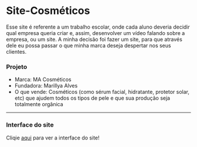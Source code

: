 # Site-Cosméticos
Esse site é referente a um trabalho escolar, onde cada aluno deveria decidir qual empresa queria criar e, assim, desenvolver um vídeo falando sobre
a empresa, ou um site. A minha decisão foi fazer um site, para que através dele eu possa passar o que minha marca deseja despertar nos seus clientes.

<h3> Projeto </h3>
<ul>
  <li>Marca: MA Cosméticos</li>
  <li>Fundadora: Marillya Alves</li>
  <li>O que vende: Cosméticos (como sérum facial, hidratante, protetor solar, etc) que ajudem todos os tipos de pele e
  que sua produção seja totalmente orgânica</li>
</ul>

<hr>
<h3> Interface do site </h3>
<p>Cliqie <a href="https://youtu.be/MDU6YEs24JA">aqui</a> para ver a interface do site!</p>



